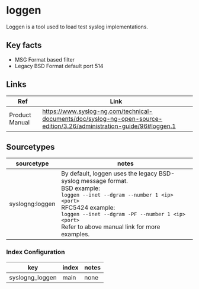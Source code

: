 # loggen

Loggen is a tool used to load test syslog implementations.

## Key facts

* MSG Format based filter
* Legacy BSD Format default port 514
## Links

| Ref            | Link                                                                                                    |
|----------------|---------------------------------------------------------------------------------------------------------|
| Product Manual | <https://www.syslog-ng.com/technical-documents/doc/syslog-ng-open-source-edition/3.26/administration-guide/96#loggen.1>   |

## Sourcetypes

| sourcetype     | notes                                                                                                   |
|----------------|---------------------------------------------------------------------------------------------------------|
| syslogng:loggen | By default, loggen uses the legacy BSD-syslog message format.<br>BSD example:<br>`loggen --inet --dgram --number 1 <ip> <port>`<br>RFC5424 example:<br>`loggen --inet --dgram -PF --number 1 <ip> <port>`<br>Refer to above manual link for more examples.             |

### Index Configuration

| key            | index          | notes          |
|----------------|----------------|----------------|
| syslogng_loggen | main          | none          |

